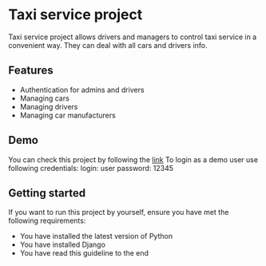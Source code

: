 # Taxi service project
Taxi service project allows drivers and managers to control taxi service in a convenient way. 
They can deal with all cars and drivers info.
## Features
* Authentication for admins and drivers
* Managing cars
* Managing drivers
* Managing car manufacturers
## Demo
You can check this project by following the [link](top-taxi-service.herokuapp.com)
To login as a demo user use following credentials:
login: user
password: 12345
##  Getting started
If you want to run this project by yourself, ensure you have met the following requirements:
* You have installed the latest version of Python
* You have installed Django
* You have read this guideline to the end
